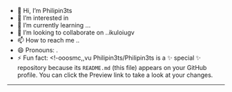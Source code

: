 - 👋 Hi, I’m Philipin3ts
- 👀 I’m interested in 
- 🌱 I’m currently learning ...
- 💞️ I’m looking to collaborate on ..ikuloiugv
- 📫 How to reach me ..
- 😄 Pronouns: .
- ⚡ Fun fact: 
<!-ooosmc,,vu
Philipin3ts/Philipin3ts is a ✨ special ✨ repository because its `README.md` (this file) appears on your GitHub profile.
You can click the Preview link to take a look at your changes.
---
